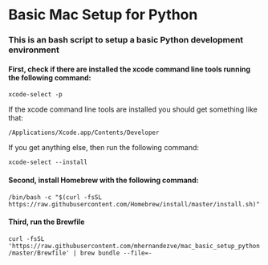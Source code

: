 # Basic Mac Setup for Python


### This is an **bash** script to setup a basic Python development environment


#### First, check if there are installed the xcode command line tools running the following command:

```xcode-select -p```

If the xcode command line tools are installed you should get something like that: 

```/Applications/Xcode.app/Contents/Developer```

If you get anything else, then run the following command:

```xcode-select --install```


#### Second, install Homebrew with the following command:

```/bin/bash -c "$(curl -fsSL https://raw.githubusercontent.com/Homebrew/install/master/install.sh)"```


#### Third, run the Brewfile 

```curl -fsSL 'https://raw.githubusercontent.com/mhernandezve/mac_basic_setup_python/master/Brewfile' | brew bundle --file=-```

